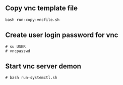 ## Copy vnc template file
```
bash run-copy-vncfile.sh
```

## Create user login password for vnc
```
# su USER
# vncpasswd
```

## Start vnc server demon
```
# bash run-systemctl.sh
```
